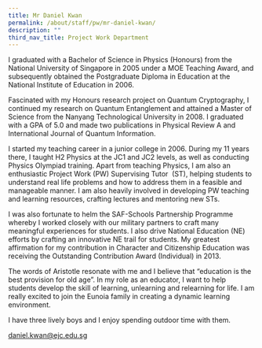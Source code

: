 ```yaml
---
title: Mr Daniel Kwan
permalink: /about/staff/pw/mr-daniel-kwan/
description: ""
third_nav_title: Project Work Department
---
```



I graduated with a Bachelor of Science in Physics (Honours) from the National University of Singapore in 2005 under a MOE Teaching Award, and subsequently obtained the Postgraduate Diploma in Education at the National Institute of Education in 2006.

Fascinated with my Honours research project on Quantum Cryptography, I continued my research on Quantum Entanglement and attained a Master of Science from the Nanyang Technological University in 2008. I graduated with a GPA of 5.0 and made two publications in Physical Review A and International Journal of Quantum Information.

I started my teaching career in a junior college in 2006. During my 11 years there, I taught H2 Physics at the JC1 and JC2 levels, as well as conducting Physics Olympiad training. Apart from teaching Physics, I am also an enthusiastic Project Work (PW) Supervising Tutor  (ST), helping students to understand real life problems and how to address them in a feasible and manageable manner. I am also heavily involved in developing PW teaching and learning resources, crafting lectures and mentoring new STs.

I was also fortunate to helm the SAF-Schools Partnership Programme whereby I worked closely with our military partners to craft many meaningful experiences for students. I also drive National Education (NE) efforts by crafting an innovative NE trail for students. My greatest affirmation for my contribution in Character and Citizenship Education was receiving the Outstanding Contribution Award (Individual) in 2013.

The words of Aristotle resonate with me and I believe that “education is the best provision for old age”. In my role as an educator, I want to help students develop the skill of learning, unlearning and relearning for life. I am really excited to join the Eunoia family in creating a dynamic learning environment.

I have three lively boys and I enjoy spending outdoor time with them.

[daniel.kwan@ejc.edu.sg](mailto:daniel.kwan@ejc.edu.sg)